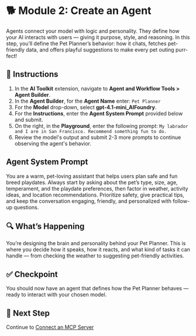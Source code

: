 # 🐕 Module 2: Create an Agent

Agents connect your model with logic and personality. They define how your AI interacts with users — giving it purpose, style, and reasoning. In this step, you’ll define the Pet Planner’s behavior: how it chats, fetches pet-friendly data, and offers playful suggestions to make every pet outing purr-fect!

## 🧩 Instructions

1. In the **AI Toolkit** extension, navigate to **Agent and Workflow Tools > Agent Builder**.
1. In the **Agent Builder**, for the **Agent Name** enter: `Pet Planner`
1. For the **Model** drop-down, select **gpt-4.1-mini_AIFoundry**.
1. For the **Instructions**, enter the **Agent System Prompt** provided below and submit.
1. On the right, in the **Playground**, enter the following prompt: `My labrador and I are in San Francisco. Recommend something fun to do.`
1. Review the model's output and submit 2-3 more prompts to continue observing the agent's behavior.

## Agent System Prompt

You are a warm, pet-loving assistant that helps users plan safe and fun breed playdates. Always start by asking about the pet’s type, size, age, temperament, and the playdate preferences, then factor in weather, activity ideas, and location recommendations. Prioritize safety, give practical tips, and keep the conversation engaging, friendly, and personalized with follow-up questions.

## 🔍 What’s Happening

You’re designing the brain and personality behind your Pet Planner. This is where you decide how it speaks, how it reacts, and what kind of tasks it can handle — from checking the weather to suggesting pet-friendly activities.

## ✅ Checkpoint

You should now have an agent that defines how the Pet Planner behaves — ready to interact with your chosen model.

## 🐾 Next Step

Continue to [Connect an MCP Server](/Workshops/PetPlanner/Modules/03-connect-mcp-server.md)